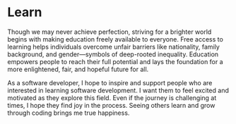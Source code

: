 # Learn
Though we may never achieve perfection, striving for a brighter world begins with making education freely available to everyone. Free access to learning helps individuals overcome unfair barriers like nationality, family background, and gender—symbols of deep-rooted inequality. Education empowers people to reach their full potential and lays the foundation for a more enlightened, fair, and hopeful future for all.

As a software developer, I hope to inspire and support people who are interested in learning software development. I want them to feel excited and motivated as they explore this field. Even if the journey is challenging at times, I hope they find joy in the process. Seeing others learn and grow through coding brings me true happiness.



